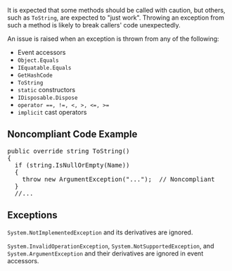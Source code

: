 It is expected that some methods should be called with caution, but others, such as `ToString`, are expected to "just work". Throwing an
exception from such a method is likely to break callers' code unexpectedly.

An issue is raised when an exception is thrown from any of the following: 

*   Event accessors
*   `Object.Equals`
*   `IEquatable.Equals`
*   `GetHashCode`
*   `ToString`
*   `static` constructors
*   `IDisposable.Dispose`
*   `operator ==, !=, <, >, <=, >=`
*   `implicit` cast operators

## Noncompliant Code Example

<pre>
public override string ToString()
{
  if (string.IsNullOrEmpty(Name))
  {
    throw new ArgumentException("...");  // Noncompliant
  }
  //...
</pre>

## Exceptions

`System.NotImplementedException` and its derivatives are ignored.

`System.InvalidOperationException`, `System.NotSupportedException`, and `System.ArgumentException` and their
derivatives are ignored in event accessors.